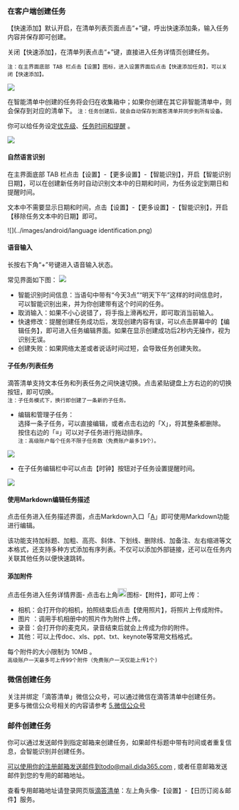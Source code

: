 ### 在客户端创建任务

【快速添加】默认开启，在清单列表页面点击“+”键，呼出快速添加条，输入任务内容并保存即可创建。

关闭【快速添加】，在清单列表点击“+”键，直接进入任务详情页创建任务。

`注：在主界面底部 TAB 栏点击【设置】图标，进入设置界面后点击【快速添加任务】，可以关闭【快速添加】。`

![](../images/android/add20task.png)

在智能清单中创建的任务将会归在收集箱中；如果你创建在其它非智能清单中，则会保存到对应的清单下。 `注：任务创建后，就会自动保存到滴答清单并同步到所有设备。`

你可以给任务设定[优先级](managetask.md)、[任务时间和提醒](task/reminder.md) 。

![](../images/android/Task20default.png)

#### 自然语言识别

在主界面底部 TAB 栏点击【设置】-【更多设置】-【智能识别】，开启【智能识别日期】，可以在创建新任务时自动识别文本中的日期和时间，为任务设定到期日和提醒时间。

文本中不需要显示日期和时间，点击【设置】-【更多设置】-【智能识别】，开启【移除任务文本中的日期】即可。

![](../images/android/language identification.png)

#### 语音输入

长按右下角“+”号键进入语音输入状态。

常见界面如下图： ![](../images/android/image31040.png)

* 智能识别时间信息：当语句中带有“今天3点”“明天下午”这样的时间信息时，可以智能识别出来，并为你创建带有这个时间的任务。
* 取消输入：如果不小心说错了，将手指上滑再松开，即可取消当前输入。
* 快速修改：提醒创建任务成功后，发现创建内容有误，可以点击屏幕中的【编辑任务】，即可进入任务编辑界面。如果在显示创建成功后2秒内无操作，视为识别无误。
* 创建失败：如果网络太差或者说话时间过短，会导致任务创建失败。

#### 子任务/列表任务

滴答清单支持文本任务和列表任务之间快速切换。点击紧贴键盘上方右边的的切换按钮，即可切换。 <br >`注：子任务模式下，换行即创建了一条新的子任务。`

* 编辑和管理子任务：
  <br>选择一条子任务，可以直接编辑，或者点击右边的「X」，将其整条都删除。
  <br >按住右边的「≡」可以对子任务进行拖动排序。
  <br >`注：高级账户每个任务不限子任务数（免费账户最多19个）。`

![](../images/android/listandtask.png)

* 在子任务编辑栏中可以点击【时钟】按钮对子任务设置提醒时间。

![](../images/android/ziremind.png)

#### 使用Markdown编辑任务描述

点击任务进入任务描述界面，点击Markdown入口「<u>A</u>」即可使用Markdown功能进行编辑。

该功能支持加标题、加粗、高亮、斜体、下划线、删除线、加备注、左右缩进等文本格式，还支持多种方式添加有序列表。不仅可以添加外部链接，还可以在任务内关联其他任务以便快速跳转。

#### 添加附件

点击任务进入任务详情界面- 点击右上角<img src="../images/android/image001.png" title="更多" width="20" />图标-【附件】，即可上传：

* 相机：会打开你的相机，拍照结束后点击【使用照片】，将照片上传成附件。
* 图片 ：调用手机相册中的照片作为附件上传。
* 录音：会打开你的麦克风，录音结束后就会上传成为你的附件。
* 其他：可以上传doc、xls、ppt、txt、keynote等常用文档格式。

每个附件的大小限制为 10MB 。 <br >`高级账户一天最多可上传99个附件（免费账户一天仅能上传1个)`

### 微信创建任务

关注并绑定「滴答清单」微信公众号，可以通过微信在滴答清单中创建任务。 <br >更多与微信公众号相关的内容请参考 [5.微信公众号](../wechat.md)

### 邮件创建任务

你可以通过发送邮件到指定邮箱来创建任务，如果邮件标题中带有时间或者重复信息，会智能识别并创建任务。

可以使用你的注册邮箱发送邮件到todo@mail.dida365.com , 或者任意邮箱发送邮件到您的专用的邮箱地址。

查看专用邮箱地址请登录网页版[滴答清单](https://www.dida365.com/)：左上角头像-【设置】-【日历订阅＆邮件】服务。

